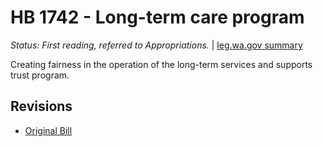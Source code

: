 # HB 1742 - Long-term care program
*Status: First reading, referred to Appropriations.* | [leg.wa.gov summary](https://app.leg.wa.gov/billsummary?BillNumber=1742&Year=2021)

Creating fairness in the operation of the long-term services and supports trust program.

## Revisions
* [Original Bill](1/)